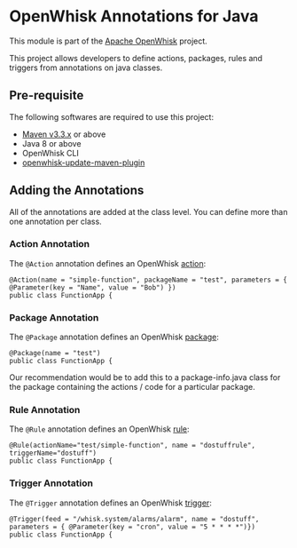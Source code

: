 # OpenWhisk Annotations for Java

This module is part of the [Apache OpenWhisk](http://openwhisk.incubator.apache.org/) project.

This project allows developers to define actions, packages, rules and triggers from annotations on java classes.

## Pre-requisite

The following softwares are required to use this project:

* [Maven v3.3.x](https://maven.apache.org) or above
* Java 8 or above
* OpenWhisk CLI
* [openwhisk-update-maven-plugin](../update-maven-plugin/)

## Adding the Annotations

All of the annotations are added at the class level. You can define more than one annotation per class.

### Action Annotation

The `@Action` annotation defines an OpenWhisk [action](https://github.com/apache/incubator-openwhisk/blob/master/docs/actions.md):

```
@Action(name = "simple-function", packageName = "test", parameters = { @Parameter(key = "Name", value = "Bob") })
public class FunctionApp {
```

### Package Annotation

The `@Package` annotation defines an OpenWhisk [package](https://github.com/apache/incubator-openwhisk/blob/master/docs/packages.md):

```
@Package(name = "test")
public class FunctionApp {
```

Our recommendation would be to add this to a package-info.java class for the package containing the actions / code for a particular package.

### Rule Annotation

The `@Rule` annotation defines an OpenWhisk [rule](https://github.com/apache/incubator-openwhisk/blob/master/docs/triggers_rules.md):

```
@Rule(actionName="test/simple-function", name = "dostuffrule", triggerName="dostuff")
public class FunctionApp {
```


### Trigger Annotation

The `@Trigger` annotation defines an OpenWhisk [trigger](https://github.com/apache/incubator-openwhisk/blob/master/docs/triggers_rules.md):

```
@Trigger(feed = "/whisk.system/alarms/alarm", name = "dostuff", parameters = { @Parameter(key = "cron", value = "5 * * * *")})
public class FunctionApp {
```
